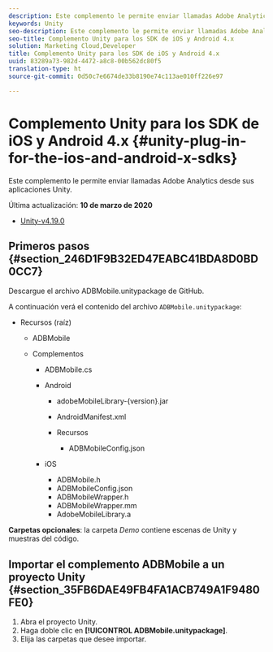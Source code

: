 ```yaml
---
description: Este complemento le permite enviar llamadas Adobe Analytics desde sus aplicaciones Unity.
keywords: Unity
seo-description: Este complemento le permite enviar llamadas Adobe Analytics desde sus aplicaciones Unity.
seo-title: Complemento Unity para los SDK de iOS y Android 4.x
solution: Marketing Cloud,Developer
title: Complemento Unity para los SDK de iOS y Android 4.x
uuid: 83289a73-982d-4472-a8c8-00b562dc80f5
translation-type: ht
source-git-commit: 0d50c7e6674de33b8190e74c113ae010ff226e97

---
```



# Complemento Unity para los SDK de iOS y Android 4.x {#unity-plug-in-for-the-ios-and-android-x-sdks}

Este complemento le permite enviar llamadas Adobe Analytics desde sus aplicaciones Unity.

Última actualización: **10 de marzo de 2020**
* [Unity-v4.19.0](https://github.com/Adobe-Marketing-Cloud/mobile-services/releases/tag/v4.19.0-Unity)

## Primeros pasos {#section_246D1F9B32ED47EABC41BDA8D0BD0CC7}

Descargue el archivo ADBMobile.unitypackage de GitHub.

A continuación verá el contenido del archivo `ADBMobile.unitypackage`:

* Recursos (raíz)

   * ADBMobile

   * Complementos

      * ADBMobile.cs
      * Android

         * adobeMobileLibrary-{version}.jar
         * AndroidManifest.xml
         * Recursos

            * ADBMobileConfig.json
      * iOS

         * ADBMobile.h
         * ADBMobileConfig.json
         * ADBMobileWrapper.h
         * ADBMobileWrapper.mm
         * AdobeMobileLibrary.a


**Carpetas opcionales**: la carpeta *Demo* contiene escenas de Unity y muestras del código.

## Importar el complemento ADBMobile a un proyecto Unity {#section_35FB6DAE49FB4FA1ACB749A1F9480FE0}

1. Abra el proyecto Unity.
1. Haga doble clic en **[!UICONTROL ADBMobile.unitypackage]**.
1. Elija las carpetas que desee importar.
